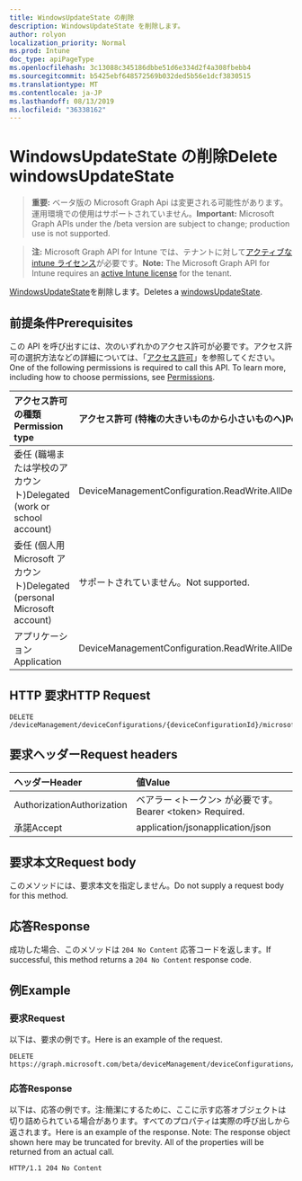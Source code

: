 ```yaml
---
title: WindowsUpdateState の削除
description: WindowsUpdateState を削除します。
author: rolyon
localization_priority: Normal
ms.prod: Intune
doc_type: apiPageType
ms.openlocfilehash: 3c13088c345186dbbe51d6e334d2f4a308fbebb4
ms.sourcegitcommit: b5425ebf648572569b032ded5b56e1dcf3830515
ms.translationtype: MT
ms.contentlocale: ja-JP
ms.lasthandoff: 08/13/2019
ms.locfileid: "36338162"
---
```

# <a name="delete-windowsupdatestate"></a><span data-ttu-id="1e12a-103">WindowsUpdateState の削除</span><span class="sxs-lookup"><span data-stu-id="1e12a-103">Delete windowsUpdateState</span></span>

> <span data-ttu-id="1e12a-104">**重要:** ベータ版の Microsoft Graph Api は変更される可能性があります。運用環境での使用はサポートされていません。</span><span class="sxs-lookup"><span data-stu-id="1e12a-104">**Important:** Microsoft Graph APIs under the /beta version are subject to change; production use is not supported.</span></span>

> <span data-ttu-id="1e12a-105">**注:** Microsoft Graph API for Intune では、テナントに対して[アクティブな intune ライセンス](https://go.microsoft.com/fwlink/?linkid=839381)が必要です。</span><span class="sxs-lookup"><span data-stu-id="1e12a-105">**Note:** The Microsoft Graph API for Intune requires an [active Intune license](https://go.microsoft.com/fwlink/?linkid=839381) for the tenant.</span></span>

<span data-ttu-id="1e12a-106">[WindowsUpdateState](../resources/intune-deviceconfig-windowsupdatestate.md)を削除します。</span><span class="sxs-lookup"><span data-stu-id="1e12a-106">Deletes a [windowsUpdateState](../resources/intune-deviceconfig-windowsupdatestate.md).</span></span>

## <a name="prerequisites"></a><span data-ttu-id="1e12a-107">前提条件</span><span class="sxs-lookup"><span data-stu-id="1e12a-107">Prerequisites</span></span>
<span data-ttu-id="1e12a-p101">この API を呼び出すには、次のいずれかのアクセス許可が必要です。アクセス許可の選択方法などの詳細については、「[アクセス許可](/graph/permissions-reference)」を参照してください。</span><span class="sxs-lookup"><span data-stu-id="1e12a-p101">One of the following permissions is required to call this API. To learn more, including how to choose permissions, see [Permissions](/graph/permissions-reference).</span></span>

|<span data-ttu-id="1e12a-110">アクセス許可の種類</span><span class="sxs-lookup"><span data-stu-id="1e12a-110">Permission type</span></span>|<span data-ttu-id="1e12a-111">アクセス許可 (特権の大きいものから小さいものへ)</span><span class="sxs-lookup"><span data-stu-id="1e12a-111">Permissions (from most to least privileged)</span></span>|
|:---|:---|
|<span data-ttu-id="1e12a-112">委任 (職場または学校のアカウント)</span><span class="sxs-lookup"><span data-stu-id="1e12a-112">Delegated (work or school account)</span></span>|<span data-ttu-id="1e12a-113">DeviceManagementConfiguration.ReadWrite.All</span><span class="sxs-lookup"><span data-stu-id="1e12a-113">DeviceManagementConfiguration.ReadWrite.All</span></span>|
|<span data-ttu-id="1e12a-114">委任 (個人用 Microsoft アカウント)</span><span class="sxs-lookup"><span data-stu-id="1e12a-114">Delegated (personal Microsoft account)</span></span>|<span data-ttu-id="1e12a-115">サポートされていません。</span><span class="sxs-lookup"><span data-stu-id="1e12a-115">Not supported.</span></span>|
|<span data-ttu-id="1e12a-116">アプリケーション</span><span class="sxs-lookup"><span data-stu-id="1e12a-116">Application</span></span>|<span data-ttu-id="1e12a-117">DeviceManagementConfiguration.ReadWrite.All</span><span class="sxs-lookup"><span data-stu-id="1e12a-117">DeviceManagementConfiguration.ReadWrite.All</span></span>|

## <a name="http-request"></a><span data-ttu-id="1e12a-118">HTTP 要求</span><span class="sxs-lookup"><span data-stu-id="1e12a-118">HTTP Request</span></span>
<!-- {
  "blockType": "ignored"
}
-->
``` http
DELETE /deviceManagement/deviceConfigurations/{deviceConfigurationId}/microsoft.graph.windowsUpdateForBusinessConfiguration/deviceUpdateStates/{windowsUpdateStateId}
```

## <a name="request-headers"></a><span data-ttu-id="1e12a-119">要求ヘッダー</span><span class="sxs-lookup"><span data-stu-id="1e12a-119">Request headers</span></span>
|<span data-ttu-id="1e12a-120">ヘッダー</span><span class="sxs-lookup"><span data-stu-id="1e12a-120">Header</span></span>|<span data-ttu-id="1e12a-121">値</span><span class="sxs-lookup"><span data-stu-id="1e12a-121">Value</span></span>|
|:---|:---|
|<span data-ttu-id="1e12a-122">Authorization</span><span class="sxs-lookup"><span data-stu-id="1e12a-122">Authorization</span></span>|<span data-ttu-id="1e12a-123">ベアラー &lt;トークン&gt; が必要です。</span><span class="sxs-lookup"><span data-stu-id="1e12a-123">Bearer &lt;token&gt; Required.</span></span>|
|<span data-ttu-id="1e12a-124">承諾</span><span class="sxs-lookup"><span data-stu-id="1e12a-124">Accept</span></span>|<span data-ttu-id="1e12a-125">application/json</span><span class="sxs-lookup"><span data-stu-id="1e12a-125">application/json</span></span>|

## <a name="request-body"></a><span data-ttu-id="1e12a-126">要求本文</span><span class="sxs-lookup"><span data-stu-id="1e12a-126">Request body</span></span>
<span data-ttu-id="1e12a-127">このメソッドには、要求本文を指定しません。</span><span class="sxs-lookup"><span data-stu-id="1e12a-127">Do not supply a request body for this method.</span></span>

## <a name="response"></a><span data-ttu-id="1e12a-128">応答</span><span class="sxs-lookup"><span data-stu-id="1e12a-128">Response</span></span>
<span data-ttu-id="1e12a-129">成功した場合、このメソッドは `204 No Content` 応答コードを返します。</span><span class="sxs-lookup"><span data-stu-id="1e12a-129">If successful, this method returns a `204 No Content` response code.</span></span>

## <a name="example"></a><span data-ttu-id="1e12a-130">例</span><span class="sxs-lookup"><span data-stu-id="1e12a-130">Example</span></span>

### <a name="request"></a><span data-ttu-id="1e12a-131">要求</span><span class="sxs-lookup"><span data-stu-id="1e12a-131">Request</span></span>
<span data-ttu-id="1e12a-132">以下は、要求の例です。</span><span class="sxs-lookup"><span data-stu-id="1e12a-132">Here is an example of the request.</span></span>
``` http
DELETE https://graph.microsoft.com/beta/deviceManagement/deviceConfigurations/{deviceConfigurationId}/microsoft.graph.windowsUpdateForBusinessConfiguration/deviceUpdateStates/{windowsUpdateStateId}
```

### <a name="response"></a><span data-ttu-id="1e12a-133">応答</span><span class="sxs-lookup"><span data-stu-id="1e12a-133">Response</span></span>
<span data-ttu-id="1e12a-p102">以下は、応答の例です。注:簡潔にするために、ここに示す応答オブジェクトは切り詰められている場合があります。すべてのプロパティは実際の呼び出しから返されます。</span><span class="sxs-lookup"><span data-stu-id="1e12a-p102">Here is an example of the response. Note: The response object shown here may be truncated for brevity. All of the properties will be returned from an actual call.</span></span>
``` http
HTTP/1.1 204 No Content
```






